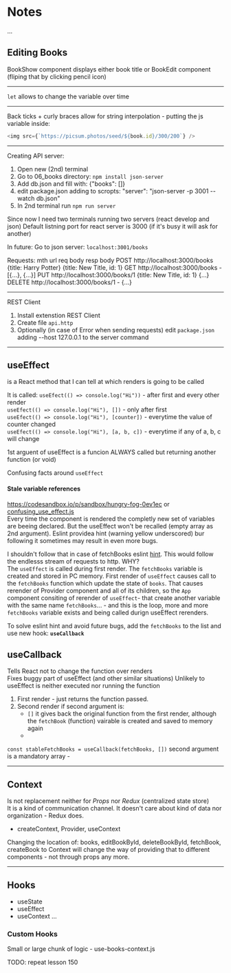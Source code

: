 # Notes
...

## Editing Books
BookShow component displays either book title or BookEdit component (fliping that by clicking pencil icon)


-------------------

`let` allows to change the variable over time

-------------------
Back ticks + curly braces allow for string interpolation - putting the js variable inside:
```js
<img src={`https://picsum.photos/seed/${book.id}/300/200`} />
```

------------------
Creating API server:
1. Open new (2nd) terminal
1. Go to 06_books directory: `npm install json-server`
1. Add db.json and fill with: {"books": []}
1. edit package.json adding to scropts: "server": "json-server -p 3001 --watch db.json"
1. In 2nd terminal run `npm run server`

Since now I need two terminals running two servers (react develop and json)
Default listning port for react server is 3000 (if it's busy it will ask for another)  

In future: 
Go to json server: `localhost:3001/books`

Requests:
mth     url                             req body                    resp body
POST    http://localhost:3000/books     {title: Harry Potter}       {title: New Title, id: 1}
GET     http://localhost:3000/books     -                           [{...}, {...}]
PUT     http://localhost:3000/books/1   {title: New Title, id: 1}   {...}
DELETE  http://localhost:3000/books/1   -                           {...}

------------------
REST Client
1. Install extenstion REST Client
1. Create file `api.http`
1. Optionally (in case of Error when sending requests) edit `package.json` adding --host 127.0.0.1 to the server command

------------------
## useEffect
is a React method that I can tell at which renders is going to be called  

It is called:
`useEfect(() => console.log("Hi"))` - after first and every other render  
`useEfect(() => console.log("Hi"), [])` - only after first  
`useEfect(() => console.log("Hi"), [counter])` - everytime the value of counter changed  
`useEfect(() => console.log("Hi"), [a, b, c])` - everytime if any of a, b, c will change  

1st arguent of useEffect is a funcion ALWAYS called but returning another function (or void)   

Confusing facts around `useEffect`
#### Stale variable references
https://codesandbox.io/p/sandbox/hungry-fog-0ev1ec or [confusing_use_effect.js](./exercises/confusing_use_effect.js)  
Every time the component is rendered the completly new set of variables are beeing declared. But the useEffect won't be recalled (empty array as 2nd argument). Eslint providea hint (warning yellow underscored) bur following it sometimes may result in even more bugs.  

I shouldn't follow that in case of fetchBooks eslint [hint](./src/App.js). This would follow the endlesss stream of requests to http. WHY?  
The `useEffect` is called during first render. The `fetchBooks` variable is created and stored in PC memory. First render of `useEffect` causes call to the `fetchBooks` function which update the state of `books`. That causes rerender of Provider component and all of its children, so the `App` component consiting of rerender of `useEffect`- that create another variable with the same name `fetchBooks`... - and this is the loop, more and more `fetchBooks` variable exists and being called durign useEffect rerenders.  

To solve eslint hint and avoid future bugs, add the `fetchBooks` to the list and use new hook: **`useCallback`**

## useCallback
Tells React not to change the function over renders  
Fixes buggy part of useEffect (and other similar situations)
Unlikely to useEffect is neither executed nor running the function  
1. First render - just returns the function passed.  
2. Second render if second argument is:
    - `[]` it gives back the original function from the first render, although the `fetchBook` (function) vairable is created and saved to memory again
    - 


`const stableFetchBooks = useCallback(fetchBooks, [])` second argument is a mandatory array -  



------------------
## Context
Is not replacement neither for *Props* nor *Redux* (centralized state store)  
It is a kind of communication channel. It doesn't care about kind of data nor organization - Redux does.

- createContext, Provider, useContext

Changing the location of: books, editBookById, deleteBookById, fetchBook, createBook to Context will change the way of providing that to different components - not through props any more.

------------------
## Hooks
- useState
- useEffect
- useContext
...

### Custom Hooks
Small or large chunk of logic - use-books-context.js


TODO:
repeat lesson 150 
